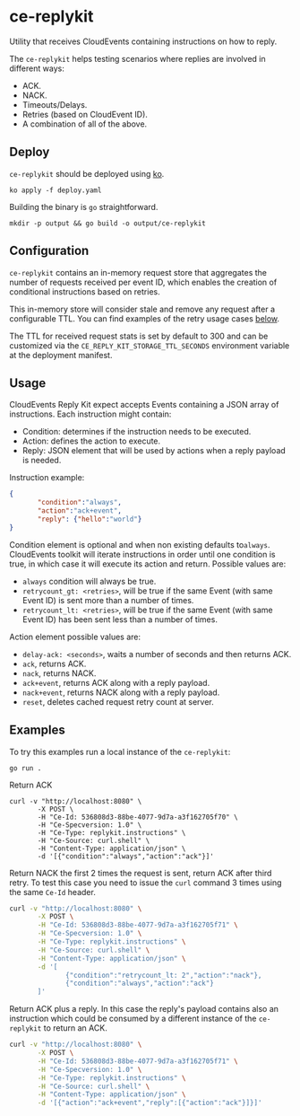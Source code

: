 # ce-replykit

Utility that receives CloudEvents containing instructions on how to reply.

The `ce-replykit` helps testing scenarios where replies are involved in different ways:

- ACK.
- NACK.
- Timeouts/Delays.
- Retries (based on CloudEvent ID).
- A combination of all of the above.

## Deploy

`ce-replykit` should be deployed using [ko](https://github.com/google/ko).

```console
ko apply -f deploy.yaml
```

Building the binary is `go` straightforward.

```console
mkdir -p output && go build -o output/ce-replykit
```

## Configuration

 `ce-replykit` contains an in-memory request store that aggregates the number of requests received per event ID, which enables the creation of conditional instructions based on retries.

 This in-memory store will consider stale and remove any request after a  configurable TTL. You can find examples of the retry usage cases [below](#examples).

 The TTL for received request stats is set by default to 300 and can be customized via the `CE_REPLY_KIT_STORAGE_TTL_SECONDS` environment variable at the deployment manifest.

## Usage

CloudEvents Reply Kit expect accepts Events containing a JSON array of instructions. Each instruction might contain:

- Condition: determines if the instruction needs to be executed.
- Action: defines the action to execute.
- Reply: JSON element that will be used by actions when a reply payload is needed.

Instruction example:

```json
{
       "condition":"always",
       "action":"ack+event",
       "reply": {"hello":"world"}
}
```

Condition element is optional and when non existing defaults to`always`. CloudEvents toolkit will iterate instructions in order until one condition is true, in which case it will execute its action and return. Possible values are:

- `always` condition will always be true.
- `retrycount_gt: <retries>`, will be true if the same Event (with same Event ID) is sent more than a number of times.
- `retrycount_lt: <retries>`, will be true if the same Event (with same Event ID) has been sent less than a number of times.

Action element possible values are:
- `delay-ack: <seconds>`, waits a number of seconds and then returns ACK.
- `ack`, returns ACK.
- `nack`, returns NACK.
- `ack+event`, returns ACK along with a reply payload.
- `nack+event`, returns NACK along with a reply payload.
- `reset`, deletes cached request retry count at server.

## Examples

To try this examples run a local instance of the `ce-replykit`:

```console
go run .
```

Return ACK

```console
curl -v "http://localhost:8080" \
       -X POST \
       -H "Ce-Id: 536808d3-88be-4077-9d7a-a3f162705f70" \
       -H "Ce-Specversion: 1.0" \
       -H "Ce-Type: replykit.instructions" \
       -H "Ce-Source: curl.shell" \
       -H "Content-Type: application/json" \
       -d '[{"condition":"always","action":"ack"}]'

```

Return NACK the first 2 times the request is sent, return ACK after third retry. To test this case you need to issue the `curl` command 3 times using the same `Ce-Id` header.


```sh
curl -v "http://localhost:8080" \
       -X POST \
       -H "Ce-Id: 536808d3-88be-4077-9d7a-a3f162705f71" \
       -H "Ce-Specversion: 1.0" \
       -H "Ce-Type: replykit.instructions" \
       -H "Ce-Source: curl.shell" \
       -H "Content-Type: application/json" \
       -d '[
              {"condition":"retrycount_lt: 2","action":"nack"},
              {"condition":"always","action":"ack"}
       ]'

```

Return ACK plus a reply. In this case the reply's payload contains also an instruction which could be consumed by a different instance of the `ce-replykit` to return an ACK.

```sh
curl -v "http://localhost:8080" \
       -X POST \
       -H "Ce-Id: 536808d3-88be-4077-9d7a-a3f162705f71" \
       -H "Ce-Specversion: 1.0" \
       -H "Ce-Type: replykit.instructions" \
       -H "Ce-Source: curl.shell" \
       -H "Content-Type: application/json" \
       -d '[{"action":"ack+event","reply":[{"action":"ack"}]}]'
```

